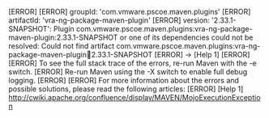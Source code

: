 [ERROR] 
[ERROR] groupId: 'com.vmware.pscoe.maven.plugins'
[ERROR] artifactId: 'vra-ng-package-maven-plugin'
[ERROR] version: '2.33.1-SNAPSHOT': Plugin com.vmware.pscoe.maven.plugins:vra-ng-package-maven-plugin:2.33.1-SNAPSHOT or one of its dependencies could not be resolved: Could not find artifact com.vmware.pscoe.maven.plugins:vra-ng-package-maven-plugin:jar:2.33.1-SNAPSHOT
[ERROR] -> [Help 1]
[ERROR] 
[ERROR] To see the full stack trace of the errors, re-run Maven with the -e switch.
[ERROR] Re-run Maven using the -X switch to enable full debug logging.
[ERROR] 
[ERROR] For more information about the errors and possible solutions, please read the following articles:
[ERROR] [Help 1] http://cwiki.apache.org/confluence/display/MAVEN/MojoExecutionException
